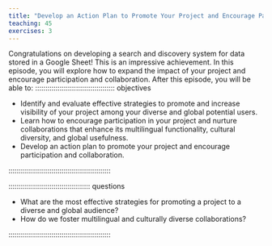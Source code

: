 ```yaml
---
title: "Develop an Action Plan to Promote Your Project and Encourage Participation and Collaboration"
teaching: 45
exercises: 3
---
```

Congratulations on developing a search and discovery system for data stored in a Google Sheet! This is an impressive achievement. In this episode, you will explore how to expand the impact of your project and encourage participation and collaboration. After this episode, you will be able to:
::::::::::::::::::::::::::::::::::::::: objectives

- Identify and evaluate effective strategies to promote and increase visibility of your project among your diverse and global potential users.
- Learn how to encourage participation in your project and nurture collaborations that enhance its multilingual functionality, cultural diversity, and global usefulness. 
- Develop an action plan to promote your project and encourage participation and collaboration.


::::::::::::::::::::::::::::::::::::::::::::::::::

:::::::::::::::::::::::::::::::::::::::: questions

- What are the most effective strategies for promoting a project to a diverse and global audience?
- How do we foster multilingual and culturally diverse collaborations?

::::::::::::::::::::::::::::::::::::::::::::::::::
